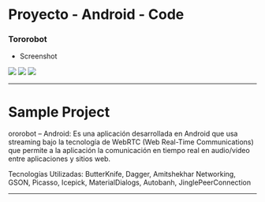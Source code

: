 # Proyecto - Android - Code #

### Tororobot ###

* Screenshot

![](http://res.cloudinary.com/dyamfdx4a/image/upload/v1503369311/790329d8-05cc-4ae4-8a81-125d1ce70257-large_nqvbo6.png )
![](http://res.cloudinary.com/dyamfdx4a/image/upload/v1503369315/aad28127-3259-43af-b6ca-e1b3ea7b5509-large_thfodl.png )
![](http://res.cloudinary.com/dyamfdx4a/image/upload/v1503369319/a08a705a-66f4-456a-ba8e-d919763cc1d8-large_kjavz0.png )

------

# Sample Project

ororobot – Android: Es una aplicación desarrollada en Android que usa streaming bajo la tecnología de WebRTC (Web Real-Time Communications) que permite a la aplicación la comunicación en tiempo real en audio/vídeo entre aplicaciones y sitios web.

Tecnologías Utilizadas: ButterKnife, Dagger, Amitshekhar Networking, GSON, Picasso, Icepick, MaterialDialogs, Autobanh, JinglePeerConnection

---
